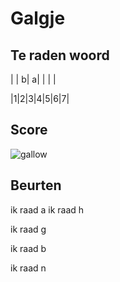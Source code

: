 # Galgje

## Te raden woord

| | b| a| | | |

|1|2|3|4|5|6|7|

## Score
![gallow](./images/3.png)

## Beurten
ik raad a
ik raad h

ik raad g

ik raad b

ik raad n
